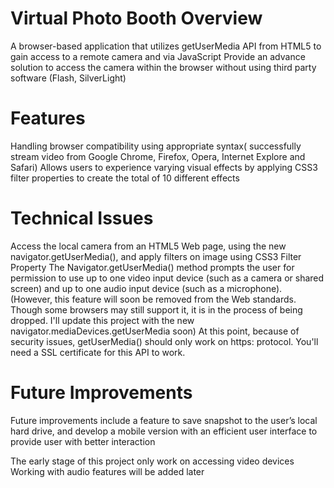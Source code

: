 # Virtual Photo Booth Overview
A browser-based application that utilizes getUserMedia API from HTML5 to gain access to a remote camera and via JavaScript
Provide an advance solution to access the camera within the browser without using third party software (Flash, SilverLight)
# Features
Handling browser compatibility using appropriate syntax( successfully stream video from Google Chrome, Firefox, Opera, Internet Explore and Safari)
Allows users to experience varying visual effects by applying CSS3 filter properties to create the total of 10 different effects
# Technical Issues
Access the local camera from an HTML5 Web page, using the new navigator.getUserMedia(), 
and apply filters on image using CSS3 Filter Property
The Navigator.getUserMedia() method prompts the user for permission to use up to 
one video input device (such as a camera or shared screen)
and up to one audio input device (such as a microphone). 
(However, this feature will soon be removed from the Web standards. 
Though some browsers may still support it, it is in the process of being dropped.
I'll update this project with the new navigator.mediaDevices.getUserMedia soon)
At this point, because of security issues, getUserMedia() should only work on https: protocol. You'll need a SSL certificate for this API to work.
# Future Improvements
Future improvements include a feature to save snapshot to the user’s local hard drive, and develop a mobile version with an efficient user interface to provide user with better interaction

The early stage of this project only work on accessing video devices
Working with audio features will be added later
